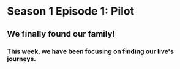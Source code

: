 # Season 1 Episode 1: Pilot

## We finally found our family! 


### This week, we have been focusing on finding our live's journeys. 







<!--stackedit_data:
eyJoaXN0b3J5IjpbMTM3NDAyOTIyNywtOTYyOTkyOTA5LDg2Nz
QzNDkxMSw3MjgyMjAxNDksLTE1NDIwNTYzMDIsLTEyNDEwMTMy
LDY0MjU1ODQzOSw4MTUwNjYzMjldfQ==
-->